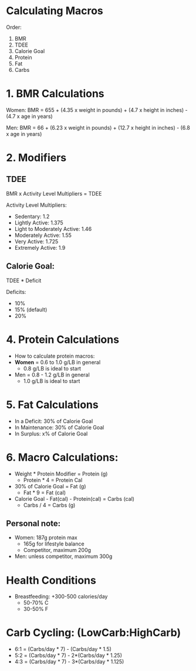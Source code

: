 # Calculating Macros

Order:
1. BMR
2. TDEE
3. Calorie Goal
4. Protein
5. Fat
6. Carbs

# 1. BMR Calculations
Women: BMR = 655 + (4.35 x weight in pounds) + (4.7 x height in inches) - (4.7 x age in years)

Men: BMR = 66 + (6.23 x weight in pounds) + (12.7 x height in inches) - (6.8 x age in years)

# 2. Modifiers

## TDEE 
BMR x Activity Level Multipliers = TDEE

Activity Level Multipliers:
- Sedentary: 1.2
- Lightly Active: 1.375
- Light to Moderately Active: 1.46
- Moderately Active: 1.55
- Very Active: 1.725
- Extremely Active: 1.9

## Calorie Goal: 
TDEE * Deficit

Deficits:
- 10%
- 15% (default)
- 20% 

# 4. Protein Calculations
- How to calculate protein macros:
- **Women** = 0.6 to 1.0 g/LB in general
  - 0.8 g/LB is ideal to start
- Men = 0.8 - 1.2 g/LB in general
  - 1.0 g/LB is ideal to start


# 5. Fat Calculations
- In a Deficit: 30% of Calorie Goal
- In Maintenance: 30% of Calorie Goal
- In Surplus: x% of Calorie Goal

# 6. Macro Calculations:
- Weight * Protein Modifier = Protein (g)
  - Protein * 4 = Protein Cal
- 30% of Calorie Goal = Fat (g)
  - Fat * 9 = Fat (cal)
- Calorie Goal - Fat(cal) - Protein(cal) = Carbs (cal)
  - Carbs / 4 = Carbs (g)

## Personal note:
- Women: 187g protein max
  - 165g for lifestyle balance
  - Competitor, maximum 200g
- Men: unless competitor, maximum 300g

# Health Conditions
- Breastfeeding: +300-500 calories/day
  - 50-70% C
  - 30-50% F

# Carb Cycling: (LowCarb:HighCarb)
- 6:1 = (Carbs/day * 7) - (Carbs/day * 1.5)
- 5:2 = (Carbs/day * 7) - 2*(Carbs/day * 1.25)
- 4:3 = (Carbs/day * 7) - 3*(Carbs/day * 1.125)